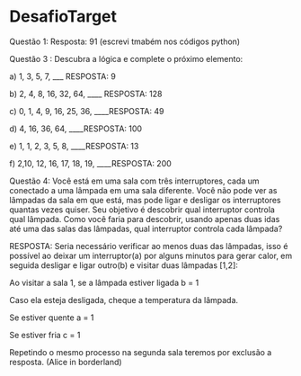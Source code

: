 # DesafioTarget
Questão 1:
Resposta: 91 (escrevi tmabém nos códigos python)

Questão 3 :
Descubra a lógica e complete o próximo elemento:

a) 1, 3, 5, 7, ___ RESPOSTA: 9

b) 2, 4, 8, 16, 32, 64, ____ RESPOSTA: 128

c) 0, 1, 4, 9, 16, 25, 36, ____RESPOSTA: 49

d) 4, 16, 36, 64, ____RESPOSTA: 100

e) 1, 1, 2, 3, 5, 8, ____RESPOSTA: 13

f) 2,10, 12, 16, 17, 18, 19, ____RESPOSTA: 200


Questão 4: Você está em uma sala com três interruptores, cada um conectado a uma lâmpada em uma sala diferente. Você não pode ver as lâmpadas da sala em que está, mas pode ligar e desligar os interruptores quantas vezes quiser. Seu objetivo é descobrir qual interruptor controla qual lâmpada.
Como você faria para descobrir, usando apenas duas idas até uma das salas das lâmpadas, qual interruptor controla cada lâmpada?


RESPOSTA:
Seria necessário verificar ao menos duas das lâmpadas, isso é possível ao deixar um interruptor(a) por alguns minutos para gerar calor, em seguida desligar e ligar outro(b) e visitar duas lâmpadas [1,2]:

Ao visitar a sala 1, se a lâmpada estiver ligada b = 1

Caso ela esteja desligada, cheque a temperatura da lâmpada.

Se estiver quente a = 1

Se estiver fria c = 1

Repetindo o mesmo processo na segunda sala teremos por exclusão a resposta. (Alice in borderland)
